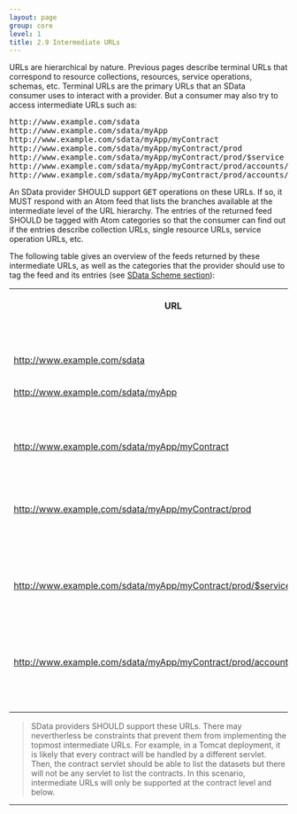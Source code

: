 ```yaml
---
layout: page
group: core
level: 1
title: 2.9 Intermediate URLs
---
```


URLs are hierarchical by nature.&nbsp;Previous pages describe terminal URLs that
correspond to resource collections, resources, service operations, schemas, etc.
Terminal&nbsp;URLs are the primary URLs that an SData consumer&nbsp;uses to interact with
a provider. But a consumer may also try to access intermediate URLs such as:

<pre>http://www.example.com/sdata
http://www.example.com/sdata/myApp
http://www.example.com/sdata/myApp/myContract
http://www.example.com/sdata/myApp/myContract/prod
http://www.example.com/sdata/myApp/myContract/prod/$service
http://www.example.com/sdata/myApp/myContract/prod/accounts/$service
http://www.example.com/sdata/myApp/myContract/prod/accounts/$queries</pre>

An SData provider SHOULD support <tt>GET</tt> operations on these URLs. If
so, it MUST respond with an Atom&nbsp;feed that lists&nbsp;the branches available at the
intermediate level of the URL hierarchy. The entries of the returned feed SHOULD
be tagged with Atom categories so that the consumer can find out if the entries
describe collection URLs, single resource URLs, service operation URLs, etc.

The following table gives an overview of the feeds returned by these
intermediate URLs, as well as the categories that the provider should use to tag
the feed and its entries (see [SData Scheme section](../0312/ "3.12 SData Category Scheme")):

<table class="content" print-width="100%" width="100%">
<tbody>

<tr>

<th valign="top">

URL

</th>
<th valign="top">

Feed Content

</th>
<th>

Feed-level Category

</th>
<th>

Entry-level Category

</th>

</tr>

<tr>

<td valign="top">

http://www.example.com/sdata

</td>
<td valign="top">

Lists&nbsp;applications.

</td>
<td>

Provider

</td>
<td valign="top">

Application

</td>

</tr>

<tr>

<td valign="top">

http://www.example.com/sdata/myApp

</td>
<td valign="top">

Lists&nbsp;contracts supported by the <tt>myApp</tt> application.

</td>
<td valign="top">

Application

</td>
<td valign="top">

Contract

</td>

</tr>

<tr>

<td valign="top">

http://www.example.com/sdata/myApp/myContract

</td>
<td valign="top">

Lists&nbsp;datasets available for the <tt>myApp/myContract</tt> contract.

</td>
<td valign="top">

Contract

</td>
<td valign="top">

Dataset

</td>

</tr>

<tr>

<td valign="top">

http://www.example.com/sdata/myApp/myContract/prod

</td>
<td valign="top">

Lists resource collections exposed by the <tt>prod</tt> dataset for the
<tt>test</tt> contract

</td>
<td valign="top">

Dataset

</td>
<td valign="top">

Collection

</td>

</tr>

<tr>

<td valign="top">

http://www.example.com/sdata/myApp/myContract/prod/$service

</td>
<td valign="top">

Lists service operations exposed by the <tt>prod</tt> dataset for the
<tt>test</tt> contract.

</td>
<td valign="top">

Service

</td>
<td valign="top">

Operation

</td>

</tr>

<tr>

<td valign="top">

http://www.example.com/sdata/myApp/myContract/prod/accounts/$queries

</td>
<td valign="top">

Lists named queries exposed by the <tt>accounts</tt>
<a href="../0101/" title="1.1 Terminology">resource kind</a>.

</td>
<td valign="top">

Queries

</td>
<td valign="top">

Query

</td>

</tr>

</tbody>
</table>

<blockquote class="compliance">SData providers SHOULD support these URLs. There may
nevertherless be constraints that prevent them from implementing the topmost
intermediate URLs. For example, in a Tomcat deployment, it is likely that every
contract will be handled by a different servlet. Then, the contract servlet
should be able to list the datasets but there will not be any servlet to list
the contracts. In this scenario, intermediate URLs will only be supported at the
contract level and below.</blockquote>

* * *